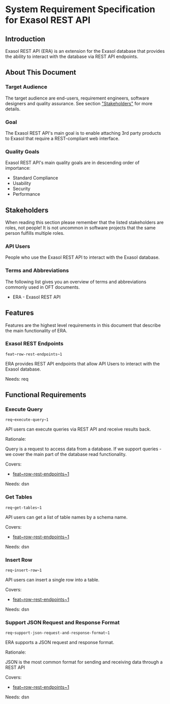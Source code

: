 # System Requirement Specification for Exasol REST API

## Introduction

Exasol REST API (ERA) is an extension for the Exasol database that provides the ability to interact with the database via REST API endpoints.

## About This Document

### Target Audience

The target audience are end-users, requirement engineers, software designers and quality assurance. See section ["Stakeholders"](#stakeholders) for more details.

### Goal

The Exasol REST API's main goal is to enable attaching 3rd party products to Exasol that require a REST-compliant web interface.

### Quality Goals

Exasol REST API's main quality goals are in descending order of importance:

* Standard Compliance
* Usability
* Security
* Performance

## Stakeholders

When reading this section please remember that the listed stakeholders are roles, not people! It is not uncommon in software projects that the same person fulfills multiple roles.

### API Users

People who use the Exasol REST API to interact with the Exasol database.

### Terms and Abbreviations

The following list gives you an overview of terms and abbreviations commonly used in OFT documents.

* ERA - Exasol REST API

## Features

Features are the highest level requirements in this document that describe the main functionality of ERA.

### Exasol REST Endpoints
`feat~row-rest-endpoints~1`

ERA provides REST API endpoints that allow API Users to interact with the Exasol database. 

Needs: req

## Functional Requirements

### Execute Query
`req~execute-query~1`

API users can execute queries via REST API and receive results back.

Rationale:

Query is a request to access data from a database. If we support queries - we cover the main part of the database read functionality.

Covers:

* [feat~row-rest-endpoints~1](#exasol-rest-endpoints)

Needs: dsn

### Get Tables
`req~get-tables~1`

API users can get a list of table names by a schema name.

Covers:

* [feat~row-rest-endpoints~1](#exasol-rest-endpoints)

Needs: dsn

### Insert Row
`req~insert-row~1`

API users can insert a single row into a table.

Covers:

* [feat~row-rest-endpoints~1](#exasol-rest-endpoints)

Needs: dsn

### Support JSON Request and Response Format
`req~support-json-request-and-response-format~1`

ERA supports a JSON request and response format.

Rationale:

JSON is the most common format for sending and receiving data through a REST API

Covers:

* [feat~row-rest-endpoints~1](#exasol-rest-endpoints)

Needs: dsn